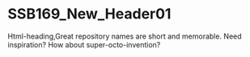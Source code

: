 # SSB169_New_Header01
Html-heading,Great repository names are short and memorable. Need inspiration? How about super-octo-invention?
